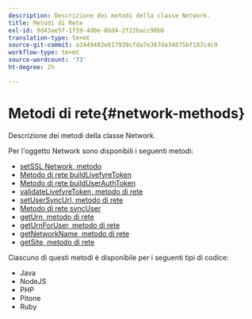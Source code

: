 ```yaml
---
description: Descrizione dei metodi della classe Network.
title: Metodi di Rete
exl-id: 9d43ae5f-1f59-4d0e-8bd4-2f22bacc90b6
translation-type: tm+mt
source-git-commit: a2449482e617939cfda7e367da34875bf187c4c9
workflow-type: tm+mt
source-wordcount: '73'
ht-degree: 2%

---
```


# Metodi di rete{#network-methods}

Descrizione dei metodi della classe Network.

Per l&#39;oggetto Network sono disponibili i seguenti metodi:

* [setSSL Network, metodo](#r_setssl_method)
* [Metodo di rete buildLivefyreToken](#r_buildlivefyretoken_method)
* [Metodo di rete buildUserAuthToken](#r_builduserauthtoken_method)
* [validateLivefyreToken, metodo di rete](#validatelivefyretoken_method)
* [setUserSyncUrl, metodo di rete](#r_setusersyncurl_method)
* [Metodo di rete syncUser](#r_syncuser_method)
* [getUrn, metodo di rete](#r_geturn_method)
* [getUrnForUser, metodo di rete](#r_geturnforuser_method)
* [getNetworkName, metodo di rete](#r_getnetworkname_method)
* [getSite, metodo di rete](#r_getsite_method)

Ciascuno di questi metodi è disponibile per i seguenti tipi di codice:

* Java
* NodeJS
* PHP
* Pitone
* Ruby
